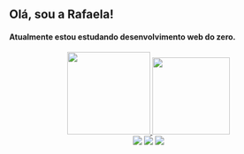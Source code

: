 ## Olá, sou a Rafaela!
<h4>Atualmente estou estudando desenvolvimento web do zero. </h4>


<div align="center">
  <a href="hhttps://github.com/qrafaela">
  <img height="150em" src="https://github-readme-stats.vercel.app/api?username=qrafaela&show_icons=true&theme=codeSTACKr&include_all_commits=true&count_private=true"/> 
  <img height="140em" src="https://github-readme-stats.vercel.app/api/top-langs/?username=qrafaela&layout=compact&langs_count=7&theme=codeSTACKr"/>

<div> 
  <a href="https://www.instagram.com/q_rafaela/" target="_blank"><img src="https://img.shields.io/badge/-Instagram-%23E4405F?style=for-the-badge&logo=instagram&logoColor=white" target="_blank"></a>
 	<a href = "mailto:rafaela.queiroz990@gmail.com"><img src="https://img.shields.io/badge/-Gmail-%23333?style=for-the-badge&logo=gmail&logoColor=white" target="_blank"></a>
  <a href="https://www.linkedin.com/in/qrafaela" target="_blank"><img src="https://img.shields.io/badge/-LinkedIn-%230077B5?style=for-the-badge&logo=linkedin&logoColor=white" target="_blank"></a> 

